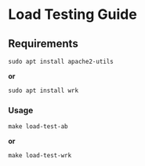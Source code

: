 # Load Testing Guide

## Requirements

`sudo apt install apache2-utils`

**or**

`sudo apt install wrk`

### Usage

`make load-test-ab`

**or**

`make load-test-wrk`
